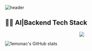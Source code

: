 ![header](https://capsule-render.vercel.app/api?type=waving&color=gradient&customColorList=10&height=200&text=1emonac%20GITHUB&fontSize=50&animation=twinkling&fontAlign=68&fontAlignY=36)

## 👩‍💻 AI|Backend Tech Stack<br />

<div align="center">
<img src="https://img.shields.io/badge/Python-E34F26?style=flat-square&logo=python&logoColor=white"/>
</div>

![1emonac's GitHub stats](https://github-readme-stats.vercel.app/api?username=anuraghazra&show_icons=true&theme=transparent)
